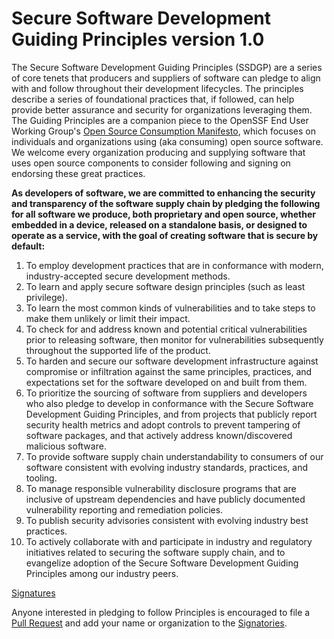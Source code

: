 # Secure Software Development Guiding Principles version 1.0

The Secure Software Development Guiding Principles (SSDGP) are a series of core tenets that producers and suppliers of software can pledge to align with and follow throughout their development lifecycles.  The principles describe a series of foundational practices that, if followed, can help provide better assurance and security for organizations leveraging them.  The Guiding Principles are a companion piece to the OpenSSF End User Working Group's [Open Source Consumption Manifesto](https://github.com/ossf/wg-endusers/tree/main/MANIFESTO), which focuses on individuals and organizations using (aka consuming) open source software.  We welcome every organization producing and supplying software that uses open source components to consider following and signing on endorsing these great practices.

**As developers of software, we are committed to enhancing the security and transparency of the software supply chain by pledging the following for all software we produce, both proprietary and open source, whether embedded in a device, released on a standalone basis, or designed to operate as a service, with the goal of creating software that is secure by default:**

1. To employ development practices that are in conformance with modern, industry-accepted secure development methods.
2. To learn and apply secure software design principles (such as least privilege).
3. To learn the most common kinds of vulnerabilities and to take steps to make them unlikely or limit their impact.
4. To check for and address known and potential critical vulnerabilities prior to releasing software, then monitor for vulnerabilities subsequently throughout the supported life of the product.
5. To harden and secure our software development infrastructure against compromise or infiltration against the same principles, practices, and expectations set for the software developed on and built from them.
6. To prioritize the sourcing of software from suppliers and developers who also pledge to develop in conformance with the Secure Software Development Guiding Principles, and from projects that publicly report security health metrics and adopt controls to prevent tampering of software packages, and that actively address known/discovered malicious software.
7. To provide software supply chain understandability to consumers of our software consistent with evolving industry standards, practices, and tooling.
8. To manage responsible vulnerability disclosure programs that are inclusive of upstream dependencies and have publicly documented vulnerability reporting and remediation policies.
9. To publish security advisories consistent with evolving industry best practices.
10. To actively collaborate with and participate in industry and regulatory initiatives related to securing the software supply chain, and to evangelize adoption of the Secure Software Development Guiding Principles among our industry peers.

[Signatures](https://github.com/ossf/wg-best-practices-os-developers/blob/main/docs/securesoftwaredevelopmentguidingprinciples-signatures.md)

Anyone interested in pledging to follow Principles is encouraged to file a [Pull Request](https://github.com/ossf/wg-best-practices-os-developers/pulls) and add your name or organization to the [Signatories](https://github.com/ossf/wg-best-practices-os-developers/blob/main/docs/securesoftwaredevelopmentguidingprinciples-signatures.md).

